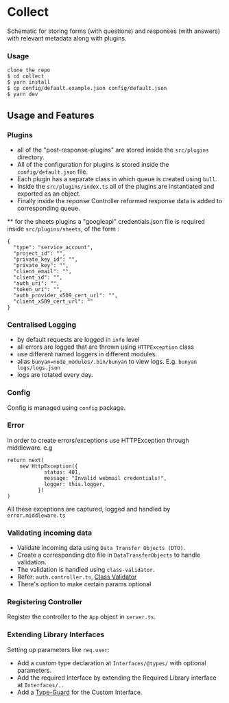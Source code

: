 # Collect
Schematic for storing forms (with questions) and responses (with answers) with relevant metadata along with plugins. 

### Usage

```
clone the repo
$ cd collect
$ yarn install
$ cp config/default.example.json config/default.json
$ yarn dev
```

## Usage and Features

### Plugins
- all of the "post-response-plugins" are stored inside the `src/plugins` directory.
- All of the configuration for plugins is stored inside the `config/default.json` file.
- Each plugin has a separate class in which queue is created using `bull`.
- Inside the `src/plugins/index.ts` all of the plugins are instantiated and exported as an object.
- Finally inside the reponse Controller reformed response data is added to corresponding queue.

** for the sheets plugins a "googleapi" credentials.json file is required inside `src/plugins/sheets`, of the form : 
```
{
  "type": "service_account",
  "project_id": "",
  "private_key_id": "",
  "private_key": "",
  "client_email": "",
  "client_id": "",
  "auth_uri": "",
  "token_uri": "",
  "auth_provider_x509_cert_url": "",
  "client_x509_cert_url": ""
}
```

### Centralised Logging

- by default requests are logged in `info` level
- all errors are logged that are thrown using `HTTPException` class
- use different named loggers in different modules.
- alias `bunyan=node_modules/.bin/bunyan` to view logs. E.g. `bunyan logs/logs.json`
- logs are rotated every day.

### Config

Config is managed using `config` package.

### Error

In order to create errors/exceptions use HTTPException through middleware.
e.g

```
return next(
    new HttpException({
            status: 401,
            message: "Invalid webmail credentials!",
            logger: this.logger,
          })
)
```

All these exceptions are captured, logged and handled by `error.middleware.ts`

### Validating incoming data

- Validate incoming data using `Data Transfer Objects (DTO)`.
- Create a corresponding dto file in `DataTransferObjects` to handle validation.
- The validation is handled using `class-validator`.
- Refer: `auth.controller.ts`, [Class Validator](https://www.npmjs.com/package/class-validator)
- There's option to make certain params optional

### Registering Controller

Register the controller to the `App` object in `server.ts`.

### Extending Library Interfaces

Setting up parameters like ```req.user```:
- Add a custom type declaration at ```Interfaces/@types/``` with optional parameters.
- Add the required Interface by extending the Required Library interface at ```Interfaces/..```
- Add a [Type-Guard](https://www.typescriptlang.org/docs/handbook/advanced-types.html#user-defined-type-guards) for the Custom Interface.
